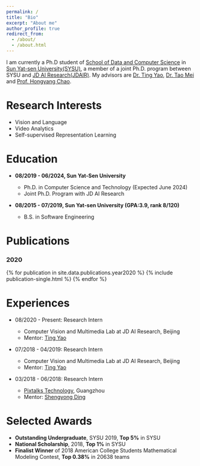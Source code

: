 ```yaml
---
permalink: /
title: "Bio"
excerpt: "About me"
author_profile: true
redirect_from: 
  - /about/
  - /about.html
---
```


I am currently a Ph.D student of [School of Data and Computer Science](http://sdcs.sysu.edu.cn/) in [Sun Yat-sen University(SYSU)](http://www.sysu.edu.cn/2012/en/index.htm), a member of a joint Ph.D. program between SYSU and [JD AI Research(JDAIR)](https://air.jd.com/#index). My advisors are [Dr. Ting Yao](http://tingyao.deepfun.club/), [Dr. Tao Mei](https://taomei.me/) and [Prof. Hongyang Chao](http://sdcs.sysu.edu.cn/content/2508).

Research Interests
======
* Vision and Language
* Video Analytics
* Self-supervised Representation Learning

Education
======
* **08/2019 - 06/2024, Sun Yat-Sen University**
  * Ph.D. in Computer Science and Technology (Expected June 2024)
  * Joint Ph.D. Program with JD AI Research

* **08/2015 - 07/2019, Sun Yat-sen University (GPA:3.9, rank 8/120)**
  * B.S. in Software Engineering

Publications
======

<h3>2020</h3>
{% for publication in site.data.publications.year2020 %}
  {% include publication-single.html %}
{% endfor %}
<div style="clear: both;"></div>

Experiences
======
* 08/2020 - Present: Research Intern
  * Computer Vision and Multimedia Lab at JD AI Research, Beijing
  * Mentor: [Ting Yao](http://tingyao.deepfun.club/)

* 07/2018 - 04/2019: Research Intern
  * Computer Vision and Multimedia Lab at JD AI Research, Beijing
  * Mentor: [Ting Yao](http://tingyao.deepfun.club/)

* 03/2018 - 06/2018: Research Intern
  * [Pixtalks Technology](http://www.pixtalks.com/home), Guangzhou
  * Mentor: [Shengyong Ding](https://dblp.uni-trier.de/pers/hd/d/Ding:Shengyong)

Selected Awards
======
* **Outstanding Undergraduate**, SYSU 2019, **Top 5%** in SYSU
* **National Scholarship**, 2018, **Top 1%** in SYSU
* **Finalist Winner** of 2018 American College Students Mathematical Modeling Contest, **Top 0.38%** in 20638 teams

